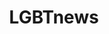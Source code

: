 ---
title: LGBTnews
crosslinks:
- LGBTaf
- religion
- HIVnews
- gaybros
- politics
- traaaaaaannnnnnnnnns
- netflix
- KnightsOfPineapple
- asktransgender
- RightwingLGBT
- legal
- NPR
- JUSTNOMIL
- mormon
- ShitLiberalsSay
- exmormon
- ainbow
- worldnews
- botwatch
- Transnews
---